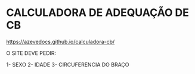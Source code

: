 # CALCULADORA DE ADEQUAÇÃO DE CB

https://azevedocs.github.io/calculadora-cb/

O SITE DEVE PEDIR:

1- SEXO
2- IDADE
3- CIRCUFERENCIA DO BRAÇO

    
